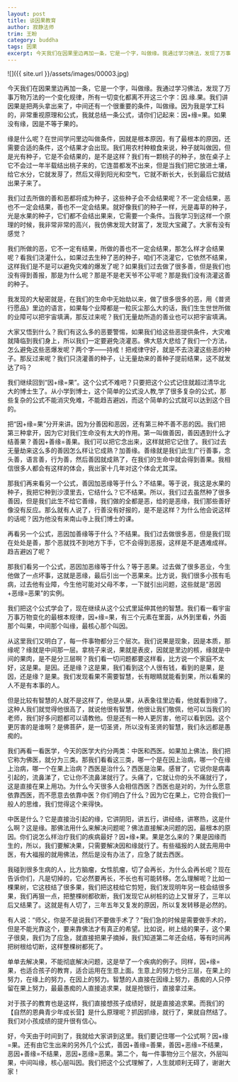 ```yaml
---
layout: post
title: 谈因果教育
author: 寂静法师
trim: 王盼
category: buddha
tags: 因果
excerpt: 今天我们在因果里边再加一条，它是一个字，叫做缘。我通过学习佛法，发现了万事万物万法的一个变化规律，所有一切变化都离不开这三个字：因.缘.果。我们讲因果是把两头拿出来了，中间还有一个很重要的条件，叫做缘。因为我是学工科的，非常重视原理和公式，我就总结一条公式，请你们记起来：因+缘=果。如果没有缘，因是不等于果的。
---
```


![]({{ site.url }}/assets/images/00003.jpg)

今天我们在因果里边再加一条，它是一个字，叫做缘。我通过学习佛法，发现了万事万物万法的一个变化规律，所有一切变化都离不开这三个字：因.缘.果。我们讲因果是把两头拿出来了，中间还有一个很重要的条件，叫做缘。因为我是学工科的，非常重视原理和公式，我就总结一条公式，请你们记起来：因+缘=果。如果没有缘，因是不等于果的。

缘是什么呢？在世间学问里边叫做条件，因就是根本原因，有了最根本的原因，还需要合适的条件，这个结果才会出现。我们用农村种粮食来说，种子就叫做因，但是光有种子，它是不会结果的，是不是这样？我们有一颗桃子的种子，放在桌子上它不会过一年半载结出桃子来的，它连苗都发不出来，但是当我们把它放进土壤，给它水分，它就发芽了，然后又得到阳光和空气，它就不断长大，长到最后它就结出果子来了。

我们过去所做的善和恶都将成为种子，这些种子会不会结果呢？不一定会结果，恶也不一定会结果，善也不一定会结果。就好像我们的种子一样，光是毒草的种子，光是水果的种子，它们都不会结出果来，它需要一个条件。当我学习到这样一个原理的时候，我非常非常的高兴，我仿佛发现大财富了，发现大宝藏了。大家有没有感觉？

我们所做的恶，它不一定有结果，所做的善也不一定会结果，那怎么样才会结果呢？看我们浇灌什么，如果过去生种了恶的种子，咱们不浇灌它，它依然不结果，这样我们是不是可以避免灾难的爆发了呢？如果我们过去做了很多善，但是我们也没有得到善报，那是为什么呢？那是不是老天爷不公平呢？那是我们没有浇灌这善的种子。

我发现的大秘密就是，在我们的生命中无始劫以来，做了很多很多的恶，用《普贤行愿品》里边的语言，如果每个业障都是一粒灰尘那么大的话，我们生生世世所做的业障可以把宇宙填满，那反过来呢？我们无量劫所造的善业也可以把宇宙填满。

大家又悟到什么？我们有这么多的恶要警惕，如果我们给这些恶提供条件，大灾难就降临到我们身上，所以我们一定要避免浇灌恶。佛大慈大悲给了我们一个方法，怎么避免这些恶爆发呢？两个字——持戒！把戒律守好，就是不去浇灌这些恶的种子。那反过来呢？我们只浇灌善的种子，让无量劫来的善种子提前结果，这不就发达了吗？

我们继续回到“因+缘=果”。这个公式不难吧？只要把这个公式记住就超过清华北大的博士生了。从小学到博士，这个简单的公式没人教,学了很多复杂的公式，那些复杂的公式不能消灾免难，不能趋吉避凶，而这个简单的公式就可以达到这个目的。

把“因+缘=果”分开来讲。因为分善因和恶因，还有第三种不善不恶的因。我们把第三种拿开，因为它对我们生命没有太大的作用。第一叫做善因，善因遇到什么才结善果？善因+善缘=善果。我们可以把它念出来，这样就把它记住了。我们过去无量劫来这么多的善因怎么样让它成熟？加善缘。善缘就是我们此生广行善事，念头善，语言善，行为善，然后善因就成熟了，在我们的生命中就会得到善果。我相信很多人都会有这样的体会，我出家十几年对这个体会尤其深。

那我们再来看另一个公式，善因加恶缘等于什么？不结果。等于说，我这是水果的种子，我把它种到沙漠里去，它结什么？它不结果。所以，我们过去虽然种了很多善因，但是我们此生不给它善缘，我们做的全都是恶，给的是恶缘，我们那些善好像没有反应。那么就有人说了，行善没有好报的，是不是这样？为什么他会说这样的话呢？因为他没有来南山寺上我们博士的课。

再看另一个公式，恶因加善缘等于什么？不结果。我们过去做很多恶，但是我们现在处处是善，那个恶就找不到地方下手，它不会得到恶报，这样是不是遇难成祥。趋吉避凶了呢？

那我们看另一个公式，恶因加恶缘等于什么？等于恶果。过去做了很多恶业，今生他做了一点坏事，这就是恶缘，最后引出一个恶果来。比方说，我们很多小孩有毛病，过去他有业障，今生他可能对父母不孝，一下就引出问题，这些就是“恶因+恶缘=恶果”的实例。

我们把这个公式学会了，现在继续从这个公式里延伸其他的智慧。我们看一看宇宙万事万物变化的最根本规律，因+缘=果，有三个元素在里面，从外到里看，外面那个叫果，中间那个叫缘，最核心那个叫因。

从这里我们又明白了，每一件事物都分三个层次。我们说果是现象，因是本质，那缘呢？缘就是中间那一层。拿桃子来说，果就是表皮，因就是里边的核，缘就是中间的果肉，是不是分三层啊？我们看一切问题都要这样看，比方说一个家庭不太好，这是果。是因。还是缘？这是果，我们看到这个人很有钱，看到的是果，是因，还是缘？是果。我们发现看果不需要智慧，长有眼睛就能看到果，所以看果的人不是有本事的人。

但是比较有智慧的人就不是这样了，他是从果，从表象往里边看，他就看到缘了。这种人我们就觉得他很高了，就说他很有智慧，他很让我们敬佩，他可以当我们的老师，我们好多问题都可以请教他。但是还有一种人更厉害，他可以看到因。这个更厉害的是谁啊？是佛菩萨，是一切圣贤，所以没有圣贤的智慧，我们永远都是愚痴的。

我们再看一看医学，今天的医学大约分两类：中医和西医。如果加上佛法，我们把它称为佛医，就分为三类。那我们看看这三类，哪一个是在因上治病，哪一个在缘上治病，哪一个在果上治病？西医是治什么？西医是治果。感冒了，它说你是病毒引起的，流鼻涕了，它让你不流鼻涕就行了。头痛了，它就让你的头不痛就行了，这是直接在果上用功。为什么今天很多人会相信西医？西医也是对的，为什么愿意依靠西医，而不愿意去依靠中医？你们明白了什么？因为它在果上，它符合我们一般人的思维，我们觉得这个来得快。

中医是什么？它是直接治引起的缘，它讲阴阳，讲五行，讲经络，讲寒热，这是什么啊？这是缘。那佛法用什么来解决问题呢？佛法直接解决问题的因，最根本的原因。你们说怎么样治疗我们的疾病最好？因+缘+果。果是怎么来的？果是因缘而生的，所以，我们要解决果，只需要解决因和缘就行了。有些福报的人就去用用中医，有大福报的就用佛法，然后是没有办法了，应急了就去西医。

我碰到很多生病的人，比方脑瘤，女性肌瘤，切了会再长，为什么会再长呢？现在告诉你们，凡是切掉的，它必然要再长，不长也有可能转移。怎么理解呢？比如一棵果树，它这枝结了很多果，我们把这枝给它剪短，我们发现明年另一枝会结很多果，我们再狠一点，把整棵树都砍断，我们发现它从树桩的边上又冒牙了，三年以后又结果了。这就是有人切了，三年五年又复发的原因，所以复发转移是必然的。

有人说：“师父，你是不是说我们不要做手术了？”我们急的时候是需要做手术的，但是不能光靠这个，要来靠佛法才有真正的希望。比如说，树上结的果子，这个果子很臭，我们为了应急，就直接把果子摘掉，我们知道第二年还会结，等有时间再把树根给切断，这样整棵树都死了。

单单去解决果，不能彻底解决问题，这是举了一个疾病的例子。同样，因+缘=果，也适合孩子的教育，适合运用在生意上面。生意上的努力也分三层，在果上的努力，在缘上的努力，在因上的努力。智慧的人直接在因缘上努力，愚痴的人只停留在果上努力，最最愚痴的人直接追求果，就是抢银行，直接拿过来。

对于孩子的教育也是这样，我们直接想孩子成绩好，就是直接追求果。而我们的【自然的恩典青少年成长营】是什么原理呢？抓因抓缘，就行了，果就自然结了。我们对小孩成绩的提升很有信心。

好，今天由于时间到了，我就给大家讲到这里。我们要记住哪一个公式啊？因+缘=果。还有由它生出来的另外几个公式，善因+善缘=善果，善因+恶缘=不结果，恶因+善缘=不结果，恶因+恶缘=恶果。第二个，每一件事物分三个层次，外层叫果，中间叫缘，核心层叫因。我们把这个公式理解了，人生就顺利无碍了，谢谢大家！
